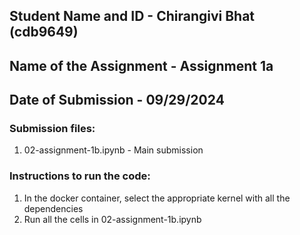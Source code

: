 ## Student Name and ID - Chirangivi Bhat (cdb9649)
## Name of the Assignment - Assignment 1a
## Date of Submission - 09/29/2024

### Submission files:
1. 02-assignment-1b.ipynb - Main submission

### Instructions to run the code:
1. In the docker container, select the appropriate kernel with all the dependencies
2. Run all the cells in 02-assignment-1b.ipynb
